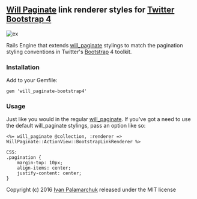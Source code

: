 ## [Will Paginate][wp] link renderer styles for [Twitter Bootstrap 4][bs]

![ex](https://cloud.githubusercontent.com/assets/2103263/18925649/74eeb836-85bd-11e6-9be1-593a076e684c.png)

Rails Engine that extends [will_paginate][wp] stylings to match the pagination styling conventions
in Twitter's [Bootstrap][bs] 4 toolkit.

### Installation

Add to your Gemfile:  

    gem 'will_paginate-bootstrap4'

### Usage

Just like you would in the regular [will_paginate][wp].  If you've got a need to use the default will_paginate stylings,
pass an option like so:

    <%= will_paginate @collection, :renderer => WillPaginate::ActionView::BootstrapLinkRenderer %>
    
    CSS:
    .pagination {
        margin-top: 10px;
        align-items: center;
        justify-content: center;
    }


Copyright (c) 2016 [Ivan Palamarchuk](https://github.com/delef) released under the MIT license  

[wp]: http://github.com/mislav/will_paginate
[bs]: http://v4-alpha.getbootstrap.com/
